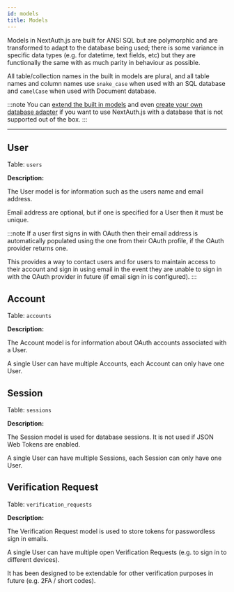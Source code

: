 ```yaml
---
id: models
title: Models
---
```


Models in NextAuth.js are built for ANSI SQL but are polymorphic and are transformed to adapt to the database being used; there is some variance in specific data types (e.g. for datetime, text fields, etc) but they are functionally the same with as much parity in behaviour as possible.

All table/collection names in the built in models are plural, and all table names and column names use `snake_case` when used with an SQL database and `camelCase` when used with Document database.

:::note
You can [extend the built in models](../tutorials/typeorm-custom-models) and even [create your own database adapter](../tutorials/creating-a-database-adapter) if you want to use NextAuth.js with a database that is not supported out of the box.
:::

---

## User

Table: `users`

**Description:**

The User model is for information such as the users name and email address.

Email address are optional, but if one is specified for a User then it must be unique.

:::note
If a user first signs in with OAuth then their email address is automatically populated using the one from their OAuth profile, if the OAuth provider returns one.

This provides a way to contact users and for users to maintain access to their account and sign in using email in the event they are unable to sign in with the OAuth provider in future (if email sign in is configured).
:::

## Account

Table: `accounts`

**Description:**

The Account model is for information about OAuth accounts associated with a User.

A single User can have multiple Accounts, each Account can only have one User.

## Session

Table: `sessions`

**Description:**

The Session model is used for database sessions. It is not used if JSON Web Tokens are enabled.

A single User can have multiple Sessions, each Session can only have one User.

## Verification Request

Table: `verification_requests`

**Description:**

The Verification Request model is used to store tokens for passwordless sign in emails.

A single User can have multiple open Verification Requests (e.g. to sign in to different devices).

It has been designed to be extendable for other verification purposes in future (e.g. 2FA / short codes).
